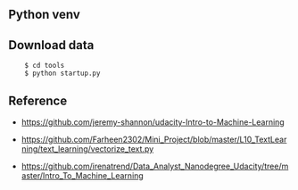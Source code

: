 ## Python venv


## Download data
```
    $ cd tools
    $ python startup.py
```

## Reference
- https://github.com/jeremy-shannon/udacity-Intro-to-Machine-Learning
- https://github.com/Farheen2302/Mini_Project/blob/master/L10_TextLearning/text_learning/vectorize_text.py

- https://github.com/irenatrend/Data_Analyst_Nanodegree_Udacity/tree/master/Intro_To_Machine_Learning